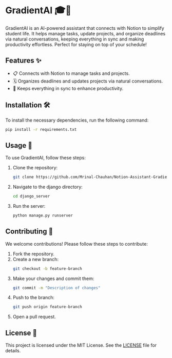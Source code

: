 # GradientAI 🎓🤖

GradientAI is an AI-powered assistant that connects with Notion to simplify student life. It helps manage tasks, update projects, and organize deadlines via natural conversations, keeping everything in sync and making productivity effortless. Perfect for staying on top of your schedule!

## Features ✨

- 📋 Connects with Notion to manage tasks and projects.
- 🗓️ Organizes deadlines and updates projects via natural conversations.
- 🔄 Keeps everything in sync to enhance productivity.

## Installation 🛠️

To install the necessary dependencies, run the following command:

```bash
pip install -r requirements.txt
```

## Usage 🚀

To use GradientAI, follow these steps:

1. Clone the repository:
    ```bash
    git clone https://github.com/Mrinal-Chauhan/Notion-Assistant-GradientAI.git
    ```
2. Navigate to the django directory:
    ```bash
    cd django_server
    ```
3. Run the server:
    ```bash
    python manage.py runserver
    ```

## Contributing 🤝

We welcome contributions! Please follow these steps to contribute:

1. Fork the repository.
2. Create a new branch:
    ```bash
    git checkout -b feature-branch
    ```
3. Make your changes and commit them:
    ```bash
    git commit -m "Description of changes"
    ```
4. Push to the branch:
    ```bash
    git push origin feature-branch
    ```
5. Open a pull request.

## License 📄

This project is licensed under the MIT License. See the [LICENSE](LICENSE) file for details.
